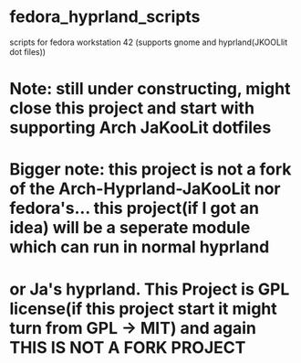 # fedora_hyprland_scripts
scripts for fedora workstation 42 (supports gnome and hyprland(JKOOLlit dot files))


# Note: still under constructing, might close this project and start with supporting Arch JaKooLit dotfiles 
# Bigger note: this project is not a fork of the Arch-Hyprland-JaKooLit nor fedora's...    this project(if I got an idea) will be a seperate module which can run in normal hyprland
# or Ja's hyprland. This Project is GPL license(if this project start it might turn from GPL -> MIT) and again THIS IS NOT A FORK PROJECT 
